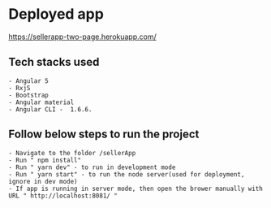 # Deployed app

https://sellerapp-two-page.herokuapp.com/
## Tech stacks used
    - Angular 5
    - RxjS
    - Bootstrap
    - Angular material
    - Angular CLI -  1.6.6.

## Follow below steps to run the project
    - Navigate to the folder /sellerApp
    - Run " npm install"
    - Run " yarn dev" - to run in development mode
    - Run " yarn start" - to run the node server(used for deployment, ignore in dev mode)
    - If app is running in server mode, then open the brower manually with URL " http://localhost:8081/ "
